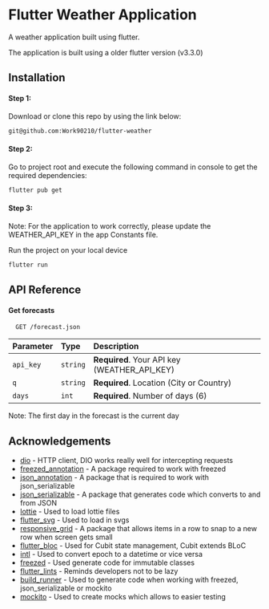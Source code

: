 
# Flutter Weather Application

A weather application built using flutter. 

The application is built using a older flutter version (v3.3.0)



## Installation

#### Step 1:
Download or clone this repo by using the link below:
```bash
git@github.com:Work90210/flutter-weather
```
#### Step 2:
Go to project root and execute the following command in console to get the required dependencies:
```bash
flutter pub get 
```
#### Step 3:
Note: For the application to work correctly, please update the WEATHER_API_KEY in the app Constants file.

Run the project on your local device
```bash
flutter run
```
## API Reference

#### Get forecasts

```http
  GET /forecast.json
```

| Parameter | Type     | Description                |
| :-------- | :------- | :------------------------- |
| `api_key` | `string` | **Required**. Your API key (WEATHER_API_KEY) |
| `q` | `string` | **Required**. Location (City or Country) |
| `days` | `int` | **Required**. Number of days (6) |

Note: The first day in the forecast is the current day



## Acknowledgements

 - [dio](https://pub.dev/packages/dio) - HTTP client, DIO works really well for intercepting requests
 - [freezed_annotation](https://pub.dev/packages/freezed_annotation) - A package required to work with freezed
 - [json_annotation](https://pub.dev/packages/json_annotation) - A package that is required to work with json_serializable
 - [json_serializable](https://pub.dev/packages/json_serializable) - A package that generates code which converts to and from JSON
 - [lottie](https://pub.dev/packages/lottie) - Used to load lottie files
 - [flutter_svg](https://pub.dev/packages/flutter_svg) - Used to load in svgs
 - [responsive_grid](https://pub.dev/packages/responsive_grid) - A package that allows items in a row to snap to a new row when screen gets small
 - [flutter_bloc](https://pub.dev/packages/flutter_bloc) - Used for Cubit state management, Cubit extends BLoC
 - [intl](https://pub.dev/packages/intl) - Used to convert epoch to a datetime or vice versa
 - [freezed](https://pub.dev/packages/freezed) - Used generate code for immutable classes
 - [flutter_lints](https://pub.dev/packages/flutter_lints) - Reminds developers not to be lazy
 - [build_runner](https://pub.dev/packages/build_runner) - Used to generate code when working with freezed, json_serializable or mockito
 - [mockito](https://pub.dev/packages/mockito) - Used to create mocks which allows to easier testing

